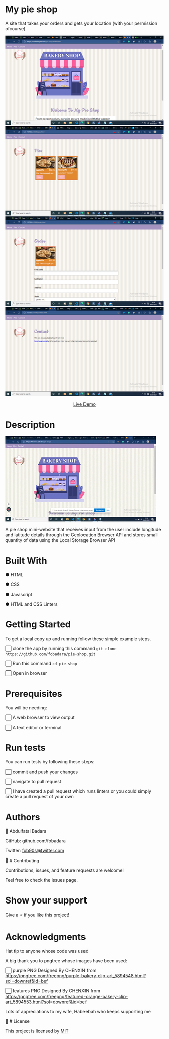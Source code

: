 # My pie shop

A site that takes your orders and gets your location (with your permission ofcourse)

![screenshot](images/homepage.png)
![screenshot](images/screenshot-pies.png)
![screenshot](images/screenshot-order.png)
![screenshot](images/screenshot-contact.png)

<div align="center"><a href="https://fobadara.github.io/pie-shop" text="bold">Live Demo</a></div>

# Description

![screenshot](images/pie-shop.gif)

A pie shop mini-website that receives input from the user include longitude and latitude details through the Geolocation Browser API and stores small quantity of data using the Local Storage Browser API

# Built With

● HTML

● CSS

● Javascript

● HTML and CSS Linters

# Getting Started

To get a local copy up and running follow these simple example steps.

⬜ clone the app by running this command `git clone https://github.com/fobadara/pie-shop.git`

⬜ Run this command `cd pie-shop`

⬜ Open in browser

# Prerequisites

You will be needing:

⬜ A web browser to view output

⬜ A text editor or terminal

# Run tests

You can run tests by following these steps:

⬜ commit and push your changes

⬜ navigate to pull request

⬜ I have created a pull request which runs linters or you could simply create a pull request of your own

# Authors

👤 Abdulfatai Badara

GitHub: github.com/fobadara

Twitter: fob90s@twitter.com

🤝 # Contributing

Contributions, issues, and feature requests are welcome!

Feel free to check the issues page.

# Show your support

Give a ⭐️ if you like this project!

# Acknowledgments

Hat tip to anyone whose code was used

A big thank you to pngtree whose images have been used:

⬜ purple PNG Designed By CHENXIN from https://pngtree.com/freepng/purple-bakery-clip-art_5894548.html?sol=downref&id=bef

⬜ features PNG Designed By CHENXIN from https://pngtree.com/freepng/featured-orange-bakery-clip-art_5894553.html?sol=downref&id=bef

Lots of appreciations to my wife, Habeebah who keeps supporting me

📝 # License

This project is licensed by [MIT](LICENSE)

